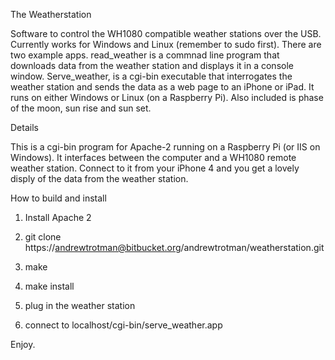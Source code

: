 The Weatherstation

Software to control the WH1080 compatible weather stations over the USB. Currently works for Windows and Linux (remember to sudo first).
There are two example apps. read_weather is a commnad line program that downloads data from the weather station and displays it in a console window.
Serve_weather, is a cgi-bin executable that interrogates the weather station and sends the data as a web page to an iPhone or iPad. It runs on either Windows or Linux (on a Raspberry Pi).
Also included is phase of the moon, sun rise and sun set.

Details

This is a cgi-bin program for Apache-2 running on a Raspberry Pi (or IIS on Windows).  It interfaces
between the computer and a WH1080 remote weather station.  Connect to it from your iPhone 4 and you
get a lovely disply of the data from the weather station.

How to build and install
1.  Install Apache 2

2.  git clone https://andrewtrotman@bitbucket.org/andrewtrotman/weatherstation.git

3.  make

4.  make install

5.  plug in the weather station

6.  connect to localhost/cgi-bin/serve_weather.app

Enjoy.

